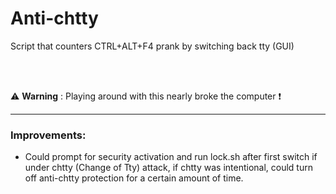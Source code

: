 # Anti-chtty

Script that counters CTRL+ALT+F4 prank by switching back tty (GUI)

<br/>
<br/>

:warning: **Warning** : Playing around with this nearly broke the computer :exclamation:

---

### Improvements:
 - Could prompt for security activation and run lock.sh after first switch if under chtty (Change of Tty) attack, if chtty was intentional, could turn off anti-chtty protection for a certain amount of time.
